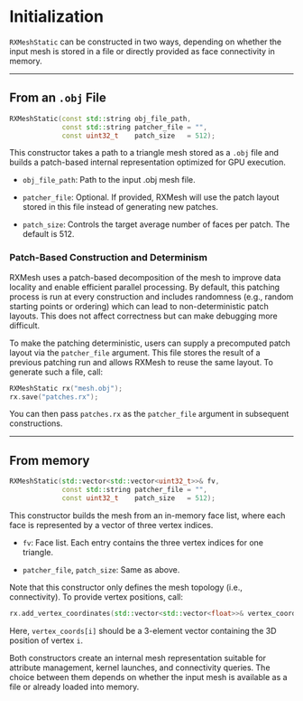 # **Initialization**

`RXMeshStatic` can be constructed in two ways, depending on whether the input mesh is stored in a file or directly provided as face connectivity in memory.

---

## **From an `.obj` File**

```cpp
RXMeshStatic(const std::string obj_file_path,
             const std::string patcher_file = "",
             const uint32_t    patch_size   = 512);
```

This constructor takes a path to a triangle mesh stored as a `.obj` file and builds a patch-based internal representation optimized for GPU execution.

- `obj_file_path`: Path to the input .obj mesh file.

- `patcher_file`: Optional. If provided, RXMesh will use the patch layout stored in this file instead of generating new patches.

- `patch_size`: Controls the target average number of faces per patch. The default is 512.

### Patch-Based Construction and Determinism
RXMesh uses a patch-based decomposition of the mesh to improve data locality and enable efficient parallel processing. By default, this patching process is run at every construction and includes randomness (e.g., random starting points or ordering) which can lead to non-deterministic patch layouts. This does not affect correctness but can make debugging more difficult.

To make the patching deterministic, users can supply a precomputed patch layout via the `patcher_file` argument. This file stores the result of a previous patching run and allows RXMesh to reuse the same layout. To generate such a file, call:

```c++
RXMeshStatic rx("mesh.obj");
rx.save("patches.rx");
```
You can then pass `patches.rx` as the `patcher_file` argument in subsequent constructions.

--- 

## **From memory**
```cpp
RXMeshStatic(std::vector<std::vector<uint32_t>>& fv,
             const std::string patcher_file = "",
             const uint32_t    patch_size   = 512);
```

This constructor builds the mesh from an in-memory face list, where each face is represented by a vector of three vertex indices.

- `fv`: Face list. Each entry contains the three vertex indices for one triangle.

- `patcher_file`, `patch_size`: Same as above.

Note that this constructor only defines the mesh topology (i.e., connectivity). To provide vertex positions, call:

```cpp
rx.add_vertex_coordinates(std::vector<std::vector<float>>& vertex_coords);
```
Here, `vertex_coords[i]` should be a 3-element vector containing the 3D position of vertex `i`.

Both constructors create an internal mesh representation suitable for attribute management, kernel launches, and connectivity queries. The choice between them depends on whether the input mesh is available as a file or already loaded into memory.
